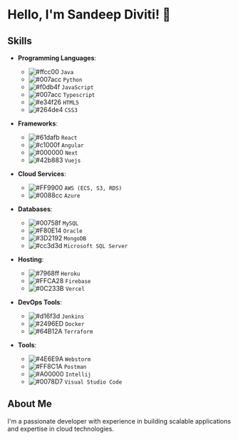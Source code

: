 # Hello, I'm Sandeep Diviti! 👋

## Skills
- **Programming Languages**: 
  - ![#ffcc00](https://via.placeholder.com/15/ffcc00/000000?text=+) `Java` 
  - ![#007acc](https://via.placeholder.com/15/007acc/000000?text=+) `Python` 
  - ![#f0db4f](https://via.placeholder.com/15/f0db4f/000000?text=+) `JavaScript` 
  - ![#007acc](https://via.placeholder.com/15/007acc/000000?text=+) `Typescript` 
  - ![#e34f26](https://via.placeholder.com/15/e34f26/000000?text=+) `HTML5` 
  - ![#264de4](https://via.placeholder.com/15/264de4/000000?text=+) `CSS3`

- **Frameworks**: 
  - ![#61dafb](https://via.placeholder.com/15/61dafb/000000?text=+) `React` 
  - ![#c1000f](https://via.placeholder.com/15/c1000f/000000?text=+) `Angular` 
  - ![#000000](https://via.placeholder.com/15/000000/ffffff?text=+) `Next` 
  - ![#42b883](https://via.placeholder.com/15/42b883/000000?text=+) `Vuejs`

- **Cloud Services**: 
  - ![#FF9900](https://via.placeholder.com/15/FF9900/000000?text=+) `AWS (ECS, S3, RDS)` 
  - ![#0088cc](https://via.placeholder.com/15/0088cc/ffffff?text=+) `Azure`

- **Databases**: 
  - ![#00758f](https://via.placeholder.com/15/00758f/ffffff?text=+) `MySQL` 
  - ![#F80E14](https://via.placeholder.com/15/F80E14/ffffff?text=+) `Oracle` 
  - ![#3D2192](https://via.placeholder.com/15/3D2192/ffffff?text=+) `MongoDB` 
  - ![#cc3d3d](https://via.placeholder.com/15/cc3d3d/ffffff?text=+) `Microsoft SQL Server`

- **Hosting**: 
  - ![#7968ff](https://via.placeholder.com/15/7968ff/ffffff?text=+) `Heroku` 
  - ![#FFCA28](https://via.placeholder.com/15/FFCA28/000000?text=+) `Firebase` 
  - ![#0C233B](https://via.placeholder.com/15/0C233B/ffffff?text=+) `Vercel`

- **DevOps Tools**: 
  - ![#d16f3d](https://via.placeholder.com/15/d16f3d/ffffff?text=+) `Jenkins` 
  - ![#2496ED](https://via.placeholder.com/15/2496ED/ffffff?text=+) `Docker` 
  - ![#64B12A](https://via.placeholder.com/15/64B12A/000000?text=+) `Terraform`

- **Tools**: 
  - ![#4E6E9A](https://via.placeholder.com/15/4E6E9A/ffffff?text=+) `Webstorm` 
  - ![#FF8C1A](https://via.placeholder.com/15/FF8C1A/000000?text=+) `Postman` 
  - ![#A00000](https://via.placeholder.com/15/A00000/ffffff?text=+) `Intellij` 
  - ![#0078D7](https://via.placeholder.com/15/0078D7/ffffff?text=+) `Visual Studio Code`

## About Me
I'm a passionate developer with experience in building scalable applications and expertise in cloud technologies.
